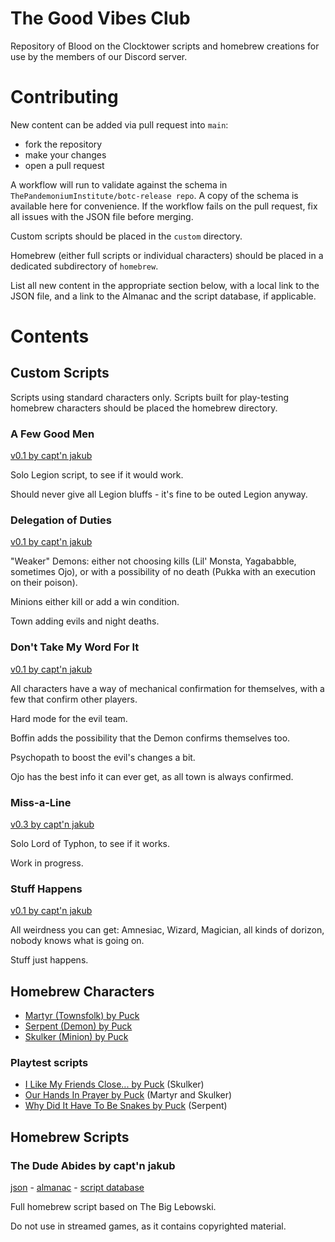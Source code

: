 # The Good Vibes Club

Repository of Blood on the Clocktower scripts and homebrew creations for use by the members of our Discord server.

# Contributing

New content can be added via pull request into `main`:
* fork the repository
* make your changes
* open a pull request

A workflow will run to validate against the schema in `ThePandemoniumInstitute/botc-release repo`. A copy of the schema is available here for convenience. If the workflow fails on the pull request, fix all issues with the JSON file before merging.

Custom scripts should be placed in the `custom` directory. 

Homebrew (either full scripts or individual characters) should be placed in a dedicated subdirectory of `homebrew`.

List all new content in the appropriate section below, with a local link to the JSON file, and a link to the Almanac and the script database, if applicable.

# Contents

## Custom Scripts

Scripts using standard characters only. Scripts built for play-testing homebrew characters should be placed the homebrew directory.

### A Few Good Men

[v0.1 by capt'n jakub](custom/A_Few_Good_Men.json)

Solo Legion script, to see if it would work.

Should never give all Legion bluffs - it's fine to be outed Legion anyway.

### Delegation of Duties

[v0.1 by capt'n jakub](custom/Delegation_of_Duties.json)

"Weaker" Demons: either not choosing kills (Lil' Monsta, Yagababble, sometimes Ojo), or with a possibility of no death (Pukka with an execution on their poison).

Minions either kill or add a win condition.

Town adding evils and night deaths.

### Don't Take My Word For It

[v0.1 by capt'n jakub](custom/Dont_Take_My_Word_For_It.json)

All characters have a way of mechanical confirmation for themselves, with a few that confirm other players.

Hard mode for the evil team.

Boffin adds the possibility that the Demon confirms themselves too.

Psychopath to boost the evil's changes a bit.

Ojo has the best info it can ever get, as all town is always confirmed.

### Miss-a-Line

[v0.3 by capt'n jakub](custom/Miss-a-Line.json)

Solo Lord of Typhon, to see if it works.

Work in progress.

### Stuff Happens

[v0.1 by capt'n jakub](custom/Stuff_Happens.json)

All weirdness you can get: Amnesiac, Wizard, Magician, all kinds of dorizon, nobody knows what is going on.

Stuff just happens.

## Homebrew Characters

* [Martyr (Townsfolk) by Puck](homebrew/characters/martyr.json)
* [Serpent (Demon) by Puck](homebrew/characters/serpent.json)
* [Skulker (Minion) by Puck](homebrew/characters/skulker.json)

### Playtest scripts

* [I Like My Friends Close... by Puck](homebrew/I_Like_My_Friends_Close.json) (Skulker)
* [Our Hands In Prayer by Puck](homebrew/Our_Hands_In_Prayer.json) (Martyr and Skulker)
* [Why Did It Have To Be Snakes by Puck](homebrew/Why_Did_It_Have_To_Be_Snakes.json) (Serpent)

## Homebrew Scripts

### The Dude Abides by capt'n jakub

[json](homebrew/the_dude_abides/the_dude_abides.json) - 
[almanac](https://www.bloodstar.xyz/p/captn_jakub/thedudeabides/almanac.html) - 
[script database](https://botc-scripts.azurewebsites.net/script/6594)

Full homebrew script based on The Big Lebowski.

Do not use in streamed games, as it contains copyrighted material.